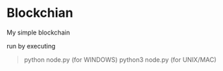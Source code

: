 # Blockchian
My simple blockchain


run by executing
> python node.py (for WINDOWS)
> python3 node.py (for UNIX/MAC)
